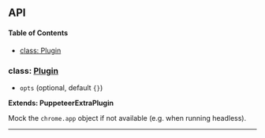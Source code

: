 ## API

<!-- Generated by documentation.js. Update this documentation by updating the source code. -->

#### Table of Contents

- [class: Plugin](#class-plugin)

### class: [Plugin](https://github.com/berstend/puppeteer-extra/blob/e6133619b051febed630ada35241664eba59b9fa/packages/puppeteer-extra-plugin-stealth/evasions/chrome.app/index.js#L11-L97)

- `opts` (optional, default `{}`)

**Extends: PuppeteerExtraPlugin**

Mock the `chrome.app` object if not available (e.g. when running headless).

---

